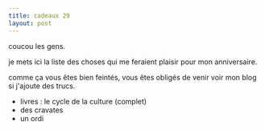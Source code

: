 ```yaml
---
title: cadeaux 29
layout: post
---
```


coucou les gens.

je mets ici la liste des choses qui me feraient plaisir pour mon anniversaire.

comme ça vous êtes bien feintés,
vous êtes obligés de venir voir mon blog
si j'ajoute des trucs.

- livres : le cycle de la culture (complet)
- des cravates
- un ordi

